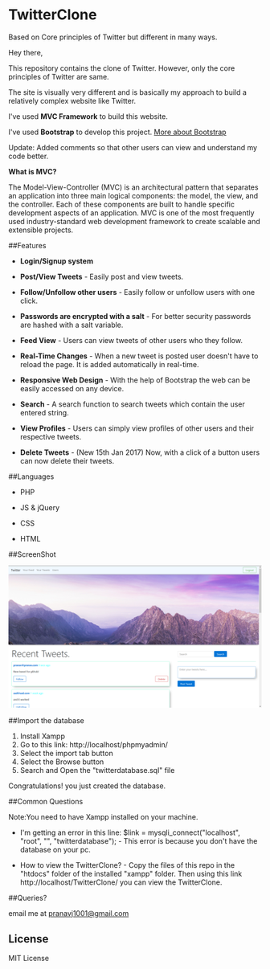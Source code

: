 # TwitterClone
Based on Core principles of Twitter but different in many ways.

Hey there, 

  This repository contains the clone of Twitter. 
  However, only the core principles of Twitter are same.
  
  The site is visually very different and is basically my approach to build a relatively complex website like Twitter.
  
  I've used **MVC Framework** to build this website.
  
  I've used **Bootstrap** to develop this project. [More about Bootstrap](http://getbootstrap.com/getting-started/)
  
  Update: Added comments so that other users can view and understand my code better.
  
**What is MVC?**

The Model-View-Controller (MVC) is an architectural pattern that separates an application into three main logical components: the model, the view, and the controller. Each of these components are built to handle specific development aspects of an application. MVC is one of the most frequently used industry-standard web development framework to create scalable and extensible projects.

##Features

* **Login/Signup system**

* **Post/View Tweets** - Easily post and view tweets.

* **Follow/Unfollow other users** - Easily follow or unfollow users with one click.

* **Passwords are encrypted with a salt** - For better security passwords are hashed with a salt variable.

* **Feed View** - Users can view tweets of other users who they follow.

* **Real-Time Changes** - When a new tweet is posted user doesn't have to reload the page. It is added automatically in real-time.

* **Responsive Web Design** - With the help of Bootstrap the web can be easily accessed on any device.

* **Search** - A search function to search tweets which contain the user entered string.

* **View Profiles** - Users can simply view profiles of other users and their respective tweets.

* **Delete Tweets** - (New 15th Jan 2017) Now, with a click of a button users can now delete their tweets.

##Languages

* PHP

* JS & jQuery

* CSS

* HTML

##ScreenShot

![Alt text](ScreenshotHomePage.png?raw=true "Home Page")


##Import the database

1. Install Xampp
2. Go to this link: http://localhost/phpmyadmin/
3. Select the import tab button
4. Select the Browse button
5. Search and Open the "twitterdatabase.sql" file

Congratulations! you just created the database.

##Common Questions

Note:You need to have Xampp installed on your machine.

* I'm getting an error in this line: $link = mysqli_connect("localhost", "root", "", "twitterdatabase"); - This error is because you don't have the database on your pc.

* How to view the TwitterClone? - Copy the files of this repo in the "htdocs" folder of the installed "xampp" folder. Then using this link http://localhost/TwitterClone/ you can view the TwitterClone.

##Queries?

email me at pranavj1001@gmail.com

## License

  MIT License
